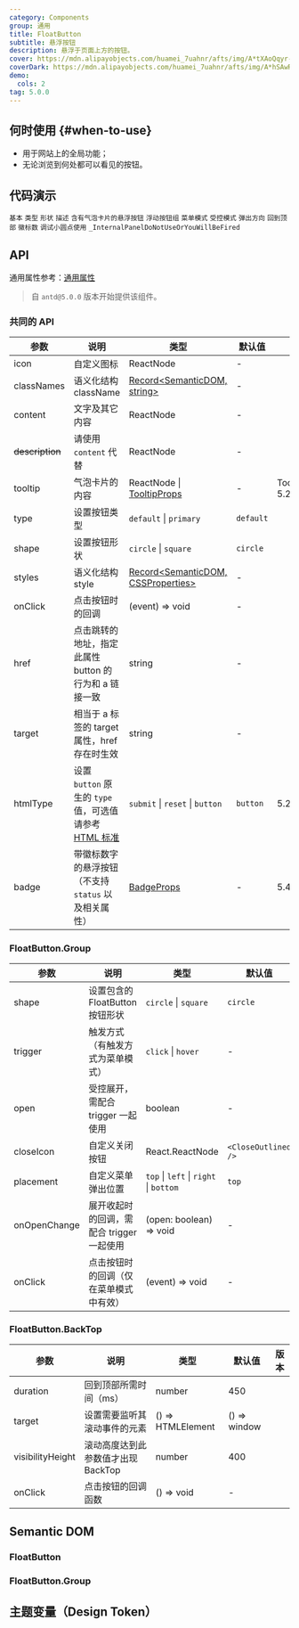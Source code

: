 ```yaml
---
category: Components
group: 通用
title: FloatButton
subtitle: 悬浮按钮
description: 悬浮于页面上方的按钮。
cover: https://mdn.alipayobjects.com/huamei_7uahnr/afts/img/A*tXAoQqyr-ioAAAAAAAAAAAAADrJ8AQ/original
coverDark: https://mdn.alipayobjects.com/huamei_7uahnr/afts/img/A*hSAwR7cnabwAAAAAAAAAAAAADrJ8AQ/original
demo:
  cols: 2
tag: 5.0.0
---
```


## 何时使用 {#when-to-use}

- 用于网站上的全局功能；
- 无论浏览到何处都可以看见的按钮。

## 代码演示

<!-- prettier-ignore -->
<code src="./demo/basic.tsx" iframe="360">基本</code>
<code src="./demo/type.tsx" iframe="360">类型</code>
<code src="./demo/shape.tsx" iframe="360">形状</code>
<code src="./demo/content.tsx" iframe="360">描述</code>
<code src="./demo/tooltip.tsx" iframe="360">含有气泡卡片的悬浮按钮</code>
<code src="./demo/group.tsx" iframe="360">浮动按钮组</code>
<code src="./demo/group-menu.tsx" iframe="360">菜单模式</code>
<code src="./demo/controlled.tsx" iframe="360">受控模式</code>
<code src="./demo/placement.tsx" iframe="380" version="5.21.0">弹出方向</code>
<code src="./demo/back-top.tsx" iframe="360">回到顶部</code>
<code src="./demo/badge.tsx" iframe="360">徽标数</code>
<code src="./demo/badge-debug.tsx" iframe="360" debug>调试小圆点使用</code>
<code src="./demo/render-panel.tsx" debug>\_InternalPanelDoNotUseOrYouWillBeFired</code>

## API

通用属性参考：[通用属性](/docs/react/common-props)

> 自 `antd@5.0.0` 版本开始提供该组件。

### 共同的 API

| 参数 | 说明 | 类型 | 默认值 | 版本 |
| --- | --- | --- | --- | --- |
| icon | 自定义图标 | ReactNode | - |  |
| classNames | 语义化结构 className | [Record<SemanticDOM, string>](#semantic-dom) | - |  |
| content | 文字及其它内容 | ReactNode | - |  |
| ~~description~~ | 请使用 `content` 代替 | ReactNode | - |  |
| tooltip | 气泡卡片的内容 | ReactNode \| [TooltipProps](/components/tooltip-cn#api) | - | TooltipProps: 5.25.0 |
| type | 设置按钮类型 | `default` \| `primary` | `default` |  |
| shape | 设置按钮形状 | `circle` \| `square` | `circle` |  |
| styles | 语义化结构 style | [Record<SemanticDOM, CSSProperties>](#semantic-dom) | - |  |
| onClick | 点击按钮时的回调 | (event) => void | - |  |
| href | 点击跳转的地址，指定此属性 button 的行为和 a 链接一致 | string | - |  |
| target | 相当于 a 标签的 target 属性，href 存在时生效 | string | - |  |
| htmlType | 设置 `button` 原生的 `type` 值，可选值请参考 [HTML 标准](https://developer.mozilla.org/zh-CN/docs/Web/HTML/Element/button#type) | `submit` \| `reset` \| `button` | `button` | 5.21.0 |
| badge | 带徽标数字的悬浮按钮（不支持 `status` 以及相关属性） | [BadgeProps](/components/badge-cn#api) | - | 5.4.0 |

### FloatButton.Group

| 参数 | 说明 | 类型 | 默认值 | 版本 |
| --- | --- | --- | --- | --- |
| shape | 设置包含的 FloatButton 按钮形状 | `circle` \| `square` | `circle` |  |
| trigger | 触发方式（有触发方式为菜单模式） | `click` \| `hover` | - |  |
| open | 受控展开，需配合 trigger 一起使用 | boolean | - |  |
| closeIcon | 自定义关闭按钮 | React.ReactNode | `<CloseOutlined />` |  |
| placement | 自定义菜单弹出位置 | `top` \| `left` \| `right` \| `bottom` | `top` | 5.21.0 |
| onOpenChange | 展开收起时的回调，需配合 trigger 一起使用 | (open: boolean) => void | - |  |
| onClick | 点击按钮时的回调（仅在菜单模式中有效） | (event) => void | - | 5.3.0 |

### FloatButton.BackTop

| 参数             | 说明                               | 类型              | 默认值       | 版本 |
| ---------------- | ---------------------------------- | ----------------- | ------------ | ---- |
| duration         | 回到顶部所需时间（ms）             | number            | 450          |      |
| target           | 设置需要监听其滚动事件的元素       | () => HTMLElement | () => window |      |
| visibilityHeight | 滚动高度达到此参数值才出现 BackTop | number            | 400          |      |
| onClick          | 点击按钮的回调函数                 | () => void        | -            |      |

## Semantic DOM

### FloatButton

<code src="./demo/_semantic.tsx" simplify="true"></code>

### FloatButton.Group

<code src="./demo/_semantic_group.tsx" simplify="true"></code>

## 主题变量（Design Token）

<ComponentTokenTable component="FloatButton"></ComponentTokenTable>
